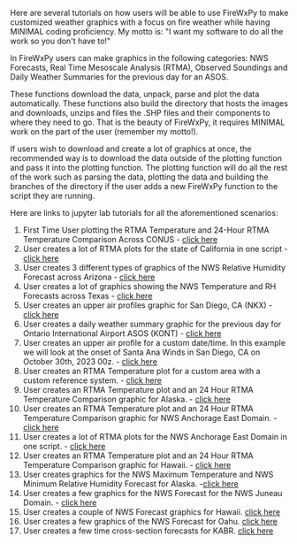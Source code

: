 Here are several tutorials on how users will be able to use FireWxPy to make customized weather graphics with a focus on fire weather while having MINIMAL coding proficiency. My motto is: "I want my software to do all the work so you don't have to!"

In FireWxPy users can make graphics in the following categories: NWS Forecasts, Real Time Mesoscale Analysis (RTMA), 
Observed Soundings and Daily Weather Summaries for the previous day for an ASOS. 

These functions download the data, unpack, parse and plot the data automatically. These functions also build the directory that hosts the images and downloads, unzips and files the .SHP files and their components to where they need to go. That is the beauty of FireWxPy, it requires MINIMAL work on the part of the user (remember my motto!). 

If users wish to download and create a lot of graphics at once, the recommended way is to download the data outside of the 
plotting function and pass it into the plotting function. The plotting function will do all the rest of the work such as
parsing the data, plotting the data and building the branches of the directory if the user adds a new FireWxPy function to the
script they are running. 

Here are links to jupyter lab tutorials for all the aforementioned scenarios:

1) First Time User plotting the RTMA Temperature and 24-Hour RTMA Temperature Comparison Across CONUS - [click here](https://github.com/edrewitz/FireWxPy-Jupyter-Labs/blob/main/Tutorials/CONUS_RTMA_Temperature_Example.ipynb)
2) User creates a lot of RTMA plots for the state of California in one script - [click here](https://github.com/edrewitz/FireWxPy-Jupyter-Labs/blob/main/Tutorials/RTMA_CA_Example.ipynb)
3) User creates 3 different types of graphics of the NWS Relative Humidity Forecast across Arizona - [click here](https://github.com/edrewitz/FireWxPy-Jupyter-Labs/blob/main/Tutorials/NWS_RH_Forecasts_AZ_Example.ipynb)
4) User creates a lot of graphics showing the NWS Temperature and RH Forecasts across Texas - [click here](https://github.com/edrewitz/FireWxPy-Jupyter-Labs/blob/main/Tutorials/NWS_Temperature_RH_Forecasts_TX_Example.ipynb)
5) User creates an upper air profiles graphic for San Diego, CA (NKX) - [click here](https://github.com/edrewitz/FireWxPy-Jupyter-Labs/blob/main/Tutorials/NKX_Sounding_Example.ipynb)
6) User creates a daily weather summary graphic for the previous day for Ontario International Airport ASOS (KONT) - [click here](https://github.com/edrewitz/FireWxPy-Jupyter-Labs/blob/main/Tutorials/KONT_Daily_Weather_Summary_Example.ipynb)
7) User creates an upper air profile for a custom date/time. In this example we will look at the onset of Santa Ana Winds in San Diego, CA on October 30th, 2023 00z. - [click here](https://github.com/edrewitz/FireWxPy-Jupyter-Labs/blob/main/Tutorials/Santa_Ana_Wind_Sounding.ipynb)
8) User creates an RTMA Temperature plot for a custom area with a custom reference system. - [click here](https://github.com/edrewitz/FireWxPy-Jupyter-Labs/blob/main/Tutorials/Custom_Plot.ipynb)
9) User creates an RTMA Temperature plot and an 24 Hour RTMA Temperature Comparison graphic for Alaska. - [click here](https://github.com/edrewitz/FireWxPy-Jupyter-Labs/blob/main/Tutorials/Alaska_RTMA_Temperature_Example.ipynb)
10) User creates an RTMA Temperature plot and an 24 Hour RTMA Temperature Comparison graphic for NWS Anchorage East Domain. - [click here](https://github.com/edrewitz/FireWxPy-Jupyter-Labs/blob/main/Tutorials/AER_RTMA_Temperature_Example.ipynb)
11) User creates a lot of RTMA plots for the NWS Anchorage East Domain in one script. - [click here](https://github.com/edrewitz/FireWxPy-Jupyter-Labs/blob/main/Tutorials/RTMA_AER_Example.ipynb)
12) User creates an RTMA Temperature plot and an 24 Hour RTMA Temperature Comparison graphic for Hawaii. - [click here](https://github.com/edrewitz/FireWxPy-Jupyter-Labs/blob/main/Tutorials/Hawaii_RTMA_Temperature_Example.ipynb)
13) User creates graphics for the NWS Maximum Temperature and NWS Minimum Relative Humidity Forecast for Alaska. -[click here](https://github.com/edrewitz/FireWxPy-Jupyter-Labs/blob/main/Tutorials/NWS_AK_example.ipynb)
14) User creates a few graphics for the NWS Forecast for the NWS Juneau Domain. - [click here](https://github.com/edrewitz/FireWxPy-Jupyter-Labs/blob/main/Tutorials/NWS_AJK_example.ipynb)
15) User creates a couple of NWS Forecast graphics for Hawaii. [click here](https://github.com/edrewitz/FireWxPy-Jupyter-Labs/blob/main/Tutorials/NWS_HI_example.ipynb)
16) User creates a few graphics of the NWS Forecast for Oahu. [click here](https://github.com/edrewitz/FireWxPy-Jupyter-Labs/blob/main/Tutorials/NWS_Oahu_example.ipynb)
17) User creates a few time cross-section forecasts for KABR. [click here](https://github.com/edrewitz/FireWxPy-Jupyter-Labs/blob/main/Tutorials/KABR_cross_section.ipynb)

